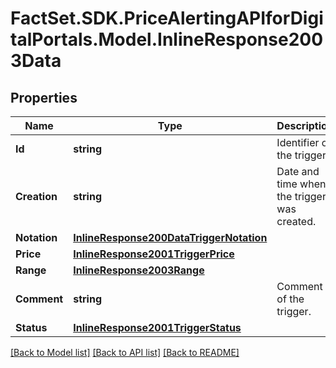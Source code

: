 # FactSet.SDK.PriceAlertingAPIforDigitalPortals.Model.InlineResponse2003Data

## Properties

Name | Type | Description | Notes
------------ | ------------- | ------------- | -------------
**Id** | **string** | Identifier of the trigger. | [optional] 
**Creation** | **string** | Date and time when the trigger was created. | [optional] 
**Notation** | [**InlineResponse200DataTriggerNotation**](InlineResponse200DataTriggerNotation.md) |  | [optional] 
**Price** | [**InlineResponse2001TriggerPrice**](InlineResponse2001TriggerPrice.md) |  | [optional] 
**Range** | [**InlineResponse2003Range**](InlineResponse2003Range.md) |  | [optional] 
**Comment** | **string** | Comment of the trigger. | [optional] 
**Status** | [**InlineResponse2001TriggerStatus**](InlineResponse2001TriggerStatus.md) |  | [optional] 

[[Back to Model list]](../README.md#documentation-for-models) [[Back to API list]](../README.md#documentation-for-api-endpoints) [[Back to README]](../README.md)

